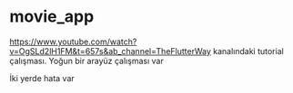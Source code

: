 # movie_app


https://www.youtube.com/watch?v=OgSLd2lH1FM&t=657s&ab_channel=TheFlutterWay kanalındaki tutorial çalışması.
Yoğun bir arayüz çalışması var

İki yerde hata var